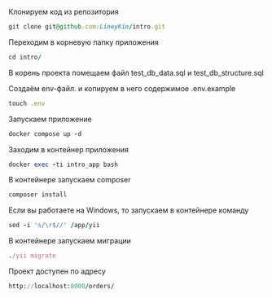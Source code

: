 

Клонируем код из репозитория
```rb
git clone git@github.com:LineyKin/intro.git
```

Переходим в корневую папку приложения
```rb
cd intro/
```

В корень проекта помещаем файл test_db_data.sql и test_db_structure.sql

Создаём env-файл. и копируем в него содержимое .env.example
```rb
touch .env
```
Запускаем приложение
```rb
docker compose up -d
```

Заходим в контейнер приложения
```rb
docker exec -ti intro_app bash
```

В контейнере запускаем composer
```rb
composer install
```

Если вы работаете на Windows, то запускаем в контейнере команду
```rb
sed -i 's/\r$//' /app/yii
```

В контейнере запускаем миграции
```rb
./yii migrate
```

Проект доступен по адресу
```rb
http://localhost:8000/orders/
```
